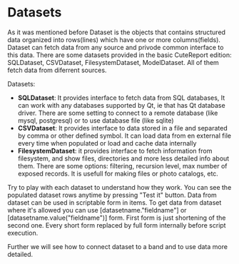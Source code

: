 Datasets
=====

As it was mentioned before Dataset is the objects that contains structured data organized into rows(lines) which have one or more columns(fields). Dataset can fetch data from any source and privode common interface to this data. There are some datasets provided in the basic CuteReport edition: SQLDataset, CSVDataset, FilesystemDataset, ModelDataset. All of them fetch data from diferrent sources.

Datasets:
* __SQLDataset__: It provides interface to fetch data from SQL databases, It can work with any databases supported by Qt, ie that has Qt database driver. There are some setting to connect to a remote database (like mysql, postgresql) or to use database file (like sqlite)
* __CSVDataset__: It provides interface to data stored in a file and separated by comma or other defined symbol. It can load data from en external file every time when populated or load and cache data internally
* __FilesystemDataset__: it provides interface to fetch information from filesystem, and show files, directories and more less detailed info about them. There are some options: filtering, recursion level, max number of exposed records. It is usefull for making files or photo catalogs, etc.

Try to play with each dataset to understand how they work. You can see the populated dataset rows anytime by pressing "Test it" button. Data from dataset can be used in scriptable form in items. To get data from dataset where it's allowed you can use [datasetname."fieldname"] or [datasetname.value("fieldname")] form. First form is just shortening of the second one. Every short form replaced by full form internally before script execution.


Further we will see how to connect dataset to a band and to use data more detailed.
